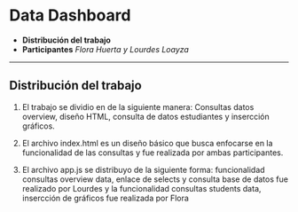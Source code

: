 # Data Dashboard

* **Distribución del trabajo**
* **Participantes** _Flora Huerta y Lourdes Loayza_

***

## Distribución del trabajo

1. El trabajo se dividio en de la siguiente manera: Consultas datos overview, diseño HTML, consulta de datos estudiantes y insercción gráficos.

2. El archivo index.html es un diseño básico que busca enfocarse en la funcionalidad de las consultas y fue realizada por ambas participantes.

3. El archivo app.js se distribuyo de la siguiente forma: funcionalidad consultas overview data, enlace de selects y consulta base de datos fue realizado por Lourdes y la funcionalidad consultas students data, insercción de gráficos fue realizada por Flora
